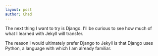 ```yaml
---
layout: post
author: Chad
---
```


The next thing I want to try is Django. I'll be curious to see how much of what I learned with Jekyll will transfer.

The reason I would ultimately prefer Django to Jekyll is that Django uses Python, a language with which I am already familiar.
